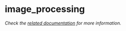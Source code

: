 # image_processing

_Check the [related documentation](../../docs/services/image-processing.md) for more information._
